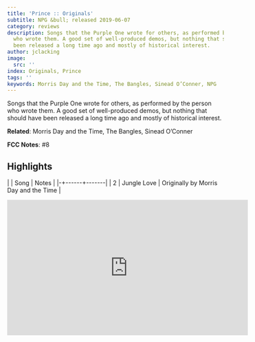 ```yaml
---
title: 'Prince :: Originals'
subtitle: NPG &bull; released 2019-06-07
category: reviews
description: Songs that the Purple One wrote for others, as performed by the person
  who wrote them. A good set of well-produced demos, but nothing that should have
  been released a long time ago and mostly of historical interest.
author: jclacking
image:
  src: ''
index: Originals, Prince
tags: ''
keywords: Morris Day and the Time, The Bangles, Sinead O’Conner, NPG
---
```

Songs that the Purple One wrote for others, as performed by the person who wrote them. A good set of well-produced demos, but nothing that should have been released a long time ago and mostly of historical interest.<!--more-->

**Related**: Morris Day and the Time, The Bangles, Sinead O’Conner

**FCC Notes**: #8

## Highlights

| | Song | Notes |
|-+------+-------|
| 2 | Jungle Love | Originally by Morris Day and the Time |

<div class="tlo-detail-video"><iframe width="560" height="315" src="https://www.youtube.com/embed/cpGA0azFdCs" frameborder="0" allow="autoplay; encrypted-media" allowfullscreen></iframe></div>


